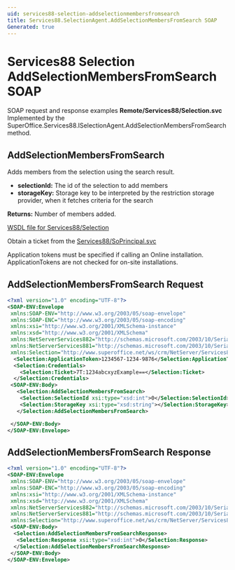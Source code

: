 ```yaml
---
uid: services88-selection-addselectionmembersfromsearch
title: Services88.SelectionAgent.AddSelectionMembersFromSearch SOAP
Generated: true
---
```


# Services88 Selection AddSelectionMembersFromSearch SOAP

SOAP request and response examples **Remote/Services88/Selection.svc**
Implemented by the <see cref="M:SuperOffice.Services88.ISelectionAgent.AddSelectionMembersFromSearch">SuperOffice.Services88.ISelectionAgent.AddSelectionMembersFromSearch</see> method.

## AddSelectionMembersFromSearch

Adds members from the selection using the search result.

* **selectionId:** The id of the selection to add members
* **storageKey:** Storage key to be interpreted by the restriction storage provider, when it fetches criteria for the search

**Returns:** Number of members added.


[WSDL file for Services88/Selection](../Services88-Selection.md)

Obtain a ticket from the [Services88/SoPrincipal.svc](../SoPrincipal/index.md)

Application tokens must be specified if calling an Online installation. ApplicationTokens are not checked for on-site installations.

## AddSelectionMembersFromSearch Request

```xml
<?xml version="1.0" encoding="UTF-8"?>
<SOAP-ENV:Envelope
 xmlns:SOAP-ENV="http://www.w3.org/2003/05/soap-envelope"
 xmlns:SOAP-ENC="http://www.w3.org/2003/05/soap-encoding"
 xmlns:xsi="http://www.w3.org/2001/XMLSchema-instance"
 xmlns:xsd="http://www.w3.org/2001/XMLSchema"
 xmlns:NetServerServices882="http://schemas.microsoft.com/2003/10/Serialization/Arrays"
 xmlns:NetServerServices881="http://schemas.microsoft.com/2003/10/Serialization/"
 xmlns:Selection="http://www.superoffice.net/ws/crm/NetServer/Services88">
  <Selection:ApplicationToken>1234567-1234-9876</Selection:ApplicationToken>
  <Selection:Credentials>
    <Selection:Ticket>7T:1234abcxyzExample==</Selection:Ticket>
  </Selection:Credentials>
 <SOAP-ENV:Body>
   <Selection:AddSelectionMembersFromSearch>
    <Selection:SelectionId xsi:type="xsd:int">0</Selection:SelectionId>
    <Selection:StorageKey xsi:type="xsd:string"></Selection:StorageKey>
   </Selection:AddSelectionMembersFromSearch>

 </SOAP-ENV:Body>
</SOAP-ENV:Envelope>

```


## AddSelectionMembersFromSearch Response

```xml
<?xml version="1.0" encoding="UTF-8"?>
<SOAP-ENV:Envelope
 xmlns:SOAP-ENV="http://www.w3.org/2003/05/soap-envelope"
 xmlns:SOAP-ENC="http://www.w3.org/2003/05/soap-encoding"
 xmlns:xsi="http://www.w3.org/2001/XMLSchema-instance"
 xmlns:xsd="http://www.w3.org/2001/XMLSchema"
 xmlns:NetServerServices882="http://schemas.microsoft.com/2003/10/Serialization/Arrays"
 xmlns:NetServerServices881="http://schemas.microsoft.com/2003/10/Serialization/"
 xmlns:Selection="http://www.superoffice.net/ws/crm/NetServer/Services88">
 <SOAP-ENV:Body>
  <Selection:AddSelectionMembersFromSearchResponse>
   <Selection:Response xsi:type="xsd:int">0</Selection:Response>
  </Selection:AddSelectionMembersFromSearchResponse>
 </SOAP-ENV:Body>
</SOAP-ENV:Envelope>

```

